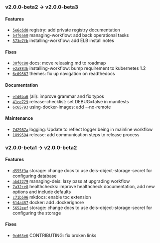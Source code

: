 ### v2.0.0-beta2 -> v2.0.0-beta3

#### Features

 - [`5e6c6d0`](https://github.com/deis/workflow/commit/5e6c6d0e559d1c973352a46c8388d485500cb1a2) registry: add private registry documentation
 - [`b4f6a60`](https://github.com/deis/workflow/commit/b4f6a60ac6d77448af1a9e0a5ae9370d2b697c69) managing-workflow: add back operational tasks
 - [`573e7fb`](https://github.com/deis/workflow/commit/573e7fb76e1f8d1189da27725dd356f3a47a3b2b) installing-workflow: add ELB install notes

#### Fixes

 - [`30f0c80`](https://github.com/deis/workflow/commit/30f0c8046b28f546312e88bf53b8180bae3dae81) docs: move releasing.md to roadmap
 - [`e2a883b`](https://github.com/deis/workflow/commit/e2a883bec706da14fa6e426e52bbaa61681150e8) installing-workflow: bump requirement to kubernetes 1.2
 - [`6c09567`](https://github.com/deis/workflow/commit/6c0956728ec5a8ff19e96714fd8893b0f839aa97) themes: fix up navigation on readthedocs

#### Documentation

 - [`efd6ba6`](https://github.com/deis/workflow/commit/efd6ba675b82d31ce0d509921d533d46b0e496b6) (all): improve grammar and fix typos
 - [`41ce729`](https://github.com/deis/workflow/commit/41ce729fca32cc003713c959311b2e7117deac8a) release-checklist: set DEBUG=false in manifests
 - [`6c65793`](https://github.com/deis/workflow/commit/6c6579347c7509d7870f1990e291bf01c12030a0) using-docker-images: add --no-remote

#### Maintenance

 - [`7d2987a`](https://github.com/deis/workflow/commit/7d2987a49c8245a618c99af1393af91f424bdb01) logging: Update to reflect logger being in mainline workflow
 - [`1899594`](https://github.com/deis/workflow/commit/18995945ded724e69149f8cedebb1dbe70e54daa) release: add communication steps to release process

### v2.0.0-beta1 -> v2.0.0-beta2

#### Features

 - [`d555f3a`](https://github.com/deis/workflow/commit/d555f3a81cae17a7537766686c428a4358740e7a) storage: change docs to use deis-object-storage-secret for configuring database
 - [`abd3279`](https://github.com/deis/workflow/commit/abd32796e908f8b71629a373a8b5a05e198cf156) managing-deis: lazy pass at upgrading workflow
 - [`7a32ce8`](https://github.com/deis/workflow/commit/7a32ce826713980e13476c7b5e840635e350d09b) healthchecks: improve healthcheck documentation, add new options and include defaults
 - [`c71b596`](https://github.com/deis/workflow/commit/c71b596ab44bb26c7e1a84f13fb3bcb3050243c0) mkdocs: enable toc extension
 - [`614a487`](https://github.com/deis/workflow/commit/614a487936b41aea2f288bf656b9f5fa9eee7009) docker: add .dockerignore
 - [`5652eef`](https://github.com/deis/workflow/commit/5652eeff2643387f204eff93fadc34982a97b165) storage: change docs to use deis-object-storage-secret for configuring the storage

#### Fixes

 - [`9cd65e6`](https://github.com/deis/workflow/commit/9cd65e65972a98c515b28218f3e2d454206fb751) CONTRIBUTING: fix broken links
